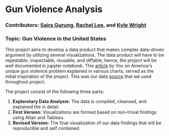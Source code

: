 # Gun Violence Analysis

### Contributors: [Saira Gurung](https://github.com/syragrg), [Rachel Lee](https://github.com/rlwy), and [Kyle Wright](https://github.com/kwright76)

### Topic: Gun Violence in the United States
This project aims to develop a data product that makes complex data-driven argument by utilizing several visualizations. The data product will have to be repeatable, inspectable, reusable, and diffable, hence, the project will be well documented in jupyter notebook. This [article](https://www.vox.com/policy-and-politics/2017/10/2/16399418/us-gun-violence-statistics-maps-charts) by Vox on America's unique gun violence problem explained in various charts, served as the initial inspiration of the project. This was our data [source](https://www.kaggle.com/gunviolencearchive/gun-violence-database#officer_involved_shootings.csv
) that we used throughout project.

The project consist of the following three parts:
1. **Explorotary Data Analysis:** 
The data is compiled, cleansed, and explained the in detail.
2. **First Version:**
Visualizations are formed based on non-trivial findings using Altair and Tableau.
3. **Revised Version:** 
The final visualization of our data findings that will be reproducible and self contained.

